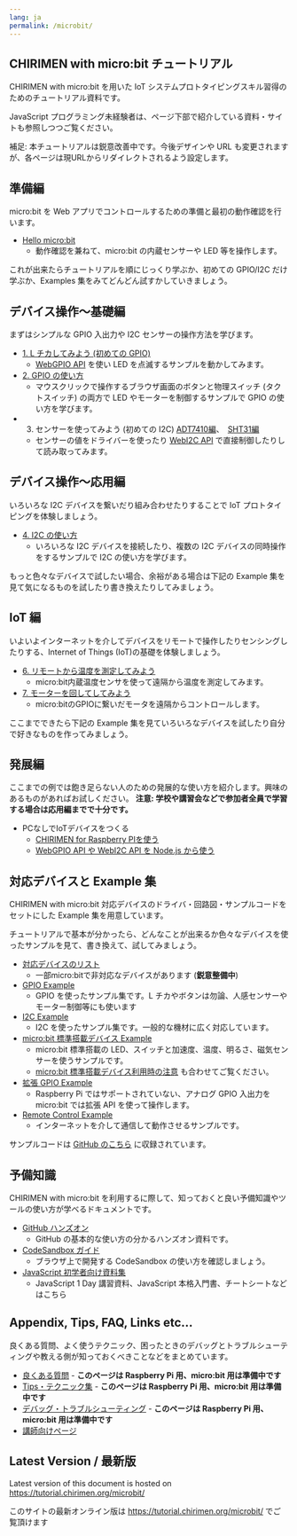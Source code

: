 ```yaml
---
lang: ja
permalink: /microbit/
---
```


## CHIRIMEN with micro:bit チュートリアル

CHIRIMEN with micro:bit を用いた IoT システムプロトタイピングスキル習得のためのチュートリアル資料です。

JavaScript プログラミング未経験者は、ページ下部で紹介している資料・サイトも参照しつつご覧ください。

補足: 本チュートリアルは鋭意改善中です。今後デザインや URL も変更されますが、各ページは現URLからリダイレクトされるよう設定します。

## 準備編

micro:bit を Web アプリでコントロールするための準備と最初の動作確認を行います。

- [Hello micro:bit](hello_microbit.md)
  - 動作確認を兼ねて、micro:bit の内蔵センサーや LED 等を操作します。

これが出来たらチュートリアルを順にじっくり学ぶか、初めての GPIO/I2C だけ学ぶか、Examples 集をみてどんどん試すかしていきましょう。

## デバイス操作～基礎編

まずはシンプルな GPIO 入出力や I2C センサーの操作方法を学びます。

- [1. L チカしてみよう (初めての GPIO)](GPIO_starter.md)<!-- section0.md -->
  - [WebGPIO API](http://browserobo.github.io/WebGPIO) を使い LED を点滅するサンプルを動かしてみます。
- [2. GPIO の使い方](GPIO_basic.md)<!-- section1.md -->
  - マウスクリックで操作するブラウザ画面のボタンと物理スイッチ (タクトスイッチ) の両方で LED やモーターを制御するサンプルで GPIO の使い方を学びます。
- 3. センサーを使ってみよう (初めての I2C) [ADT7410編](I2C_starter.md)、　[SHT31編](I2C_starter_sht.md)<!-- section2.md -->
  - センサーの値をドライバーを使ったり [WebI2C API](http://browserobo.github.io/WebI2C) で直接制御したりして読み取ってみます。

## デバイス操作～応用編

いろいろな I2C デバイスを繋いだり組み合わせたりすることで IoT プロトタイピングを体験しましょう。

- [4. I2C の使い方](I2C_basic.md)<!-- section3.md -->
  - いろいろな I2C デバイスを接続したり、複数の I2C デバイスの同時操作をするサンプルで I2C の使い方を学びます。

<!--
FIXME: 未作成・リンク切れ
  - Grove モジュールを使う場合は [I2C の使い方 Grove 編](grove.md) をご覧ください。
- [5. GPIO/I2C のまとめ](device_summary.md)
  - これまでの総括として GPIO と I2C の両方を組み合わせて動かしてみます。
-->

もっと色々なデバイスで試したい場合、余裕がある場合は下記の Example 集を見て気になるものを試したり書き換えたりしてみましょう。

## IoT 編

いよいよインターネットを介してデバイスをリモートで操作したりセンシングしたりする、Internet of Things (IoT)の基礎を体験しましょう。

- [6. リモートから温度を測定してみよう](IoT_sensing.md)
  - micro:bit内蔵温度センサを使って遠隔から温度を測定してみます。
- [7. モーターを回してしてみよう](IoT_actuate.md)
  - micro:bitのGPIOに繋いだモータを遠隔からコントロールします。

ここまでできたら下記の Example 集を見ていろいろなデバイスを試したり自分で好きなものを作ってみましょう。

## 発展編

ここまでの例では飽き足らない人のための発展的な使い方を紹介します。興味のあるものがあればお試しください。
**注意: 学校や講習会などで参加者全員で学習する場合は応用編までで十分です。**

- PCなしでIoTデバイスをつくる
  - [CHIRIMEN for Raspberry PIを使う](../raspi/readme.md)
  - [WebGPIO API や WebI2C API を Node.js から使う](../raspi/nodejs.md)


## 対応デバイスと Example 集

CHIRIMEN with micro:bit 対応デバイスのドライバ・回路図・サンプルコードをセットにした Example 集を用意しています。

チュートリアルで基本が分かったら、どんなことが出来るか色々なデバイスを使ったサンプルを見て、書き換えて、試してみましょう。

- [対応デバイスのリスト](../raspi/partslist.md)
  - 一部micro:bitで非対応なデバイスがあります (**鋭意整備中**)
- [GPIO Example](https://chirimen.org/chirimen-micro-bit/examples/#gpio)
  - GPIO を使ったサンプル集です。L チカやボタンは勿論、人感センサーやモーター制御等にも使います
- [I2C Example](https://chirimen.org/chirimen-micro-bit/examples/#i2c)
  - I2C を使ったサンプル集です。一般的な機材に広く対応しています。
- [micro:bit 標準搭載デバイス Example](https://chirimen.org/chirimen-micro-bit/examples/#内蔵デバイス)
  - micro:bit 標準搭載の LED、スイッチと加速度、温度、明るさ、磁気センサーを使うサンプルです。
  - [micro:bit 標準搭載デバイス利用時の注意](https://chirimen.org/chirimen-micro-bit/guidebooks/features.html) も合わせてご覧ください。
- [拡張 GPIO Example](https://chirimen.org/chirimen-micro-bit/examples/#拡張gpio)
  - Raspberry Pi ではサポートされていない、アナログ GPIO 入出力を micro:bit では拡張 API を使って操作します。
- [Remote Control Example](https://chirimen.org/chirimen-micro-bit/examples/#リモートコントロール-relayserverjsを使います)
  - インターネットを介して通信して動作させるサンプルです。

サンプルコードは [GitHub のこちら](https://github.com/chirimen-oh/chirimen-micro-bit/tree/master/examples) に収録されています。

## 予備知識

CHIRIMEN with micro:bit を利用するに際して、知っておくと良い予備知識やツールの使い方が学べるドキュメントです。

- [GitHub ハンズオン](https://github.com/webiotmakers/github-handson)
  - GitHub の基本的な使い方の分かるハンズオン資料です。
- [CodeSandbox ガイド](https://csb-jp.github.io/)
  - ブラウザ上で開発する CodeSandbox の使い方を確認しましょう。
- [JavaScript 初学者向け資料集](/js/)
  - JavaScript 1 Day 講習資料、JavaScript 本格入門書、チートシートなどはこちら

## Appendix, Tips, FAQ, Links etc...

良くある質問、よく使うテクニック、困ったときのデバッグとトラブルシューティングや教える側が知っておくべきことなどをまとめています。

- [良くある質問](../raspi/faq.md) - **このページは Raspberry Pi 用、micro:bit 用は準備中です**
- [Tips・テクニック集](../raspi/tips.md) - **このページは Raspberry Pi 用、micro:bit 用は準備中です**
- [デバッグ・トラブルシューティング](../raspi/debug.md) - **このページは Raspberry Pi 用、micro:bit 用は準備中です**
- [講師向けページ](./teacher.md)

<div class="hide-on-production">
  <!-- tutorial.chirimen.org では hide-on-production クラスの中は表示されない -->

  ## Latest Version / 最新版

  Latest version of this document is hosted on https://tutorial.chirimen.org/microbit/

  このサイトの最新オンライン版は https://tutorial.chirimen.org/microbit/ でご覧頂けます
</div>


<!-- 今後、マルチリンガル対応は、webトランスレーションサービスを使うことにしたい
このディレクトリは、CHIRIMEN for microbit 用のチュートリアルが格納されています。
- [ENGLISH](en)
- [日本語](ja)
-->
